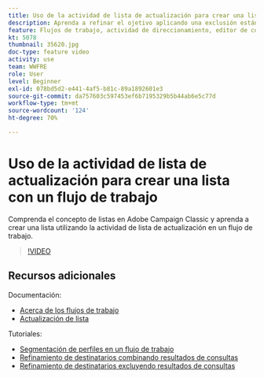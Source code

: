```yaml
---
title: Uso de la actividad de lista de actualización para crear una lista con un flujo de trabajo
description: Aprenda a refinar el ojetivo aplicando una exclusión estándar a un flujo de trabajo. También aprenderá a crear filtros predefinidos y a crear problemas en el flujo de trabajo.
feature: Flujos de trabajo, actividad de direccionamiento, editor de consultas
kt: 5078
thumbnail: 35620.jpg
doc-type: feature video
activity: use
team: WWFRE
role: User
level: Beginner
exl-id: 078bd5d2-e441-4af5-b81c-89a1892601e3
source-git-commit: da757603c597453ef6b7195329b5b44ab6e5c77d
workflow-type: tm+mt
source-wordcount: '124'
ht-degree: 70%

---
```


# Uso de la actividad de lista de actualización para crear una lista con un flujo de trabajo

Comprenda el concepto de listas en Adobe Campaign Classic y aprenda a crear una lista utilizando la actividad de lista de actualización en un flujo de trabajo.

>[!VIDEO](https://video.tv.adobe.com/v/35620?quality=12)

## Recursos adicionales

Documentación:

* [Acerca de los flujos de trabajo](https://experienceleague.adobe.com/docs/campaign-classic/using/automating-with-workflows/introduction/about-workflows.html?lang=es)
* [Actualización de lista](https://experienceleague.adobe.com/docs/campaign-classic/using/automating-with-workflows/targeting-activities/list-update.html)

Tutoriales:

* [Segmentación de perfiles en un flujo de trabajo](/help/getting-started/targeting-profiles-in-a-workflow.md)
* [Refinamiento de destinatarios combinando resultados de consultas](/help/automating-with-workflows/refining-targets-by-combining-query-results.md)
* [Refinamiento de destinatarios excluyendo resultados de consultas](/help/automating-with-workflows/refining-targets-by-excluding-query-results.md)
